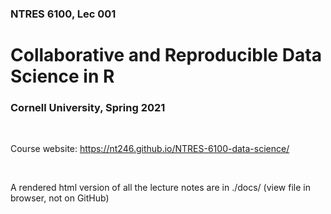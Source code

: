 ### NTRES 6100, Lec 001

# Collaborative and Reproducible Data Science in R

### Cornell University, Spring 2021

<br>

Course website: https://nt246.github.io/NTRES-6100-data-science/

<br>

A rendered html version of all the lecture notes are in ./docs/ (view file in browser, not on GitHub)


